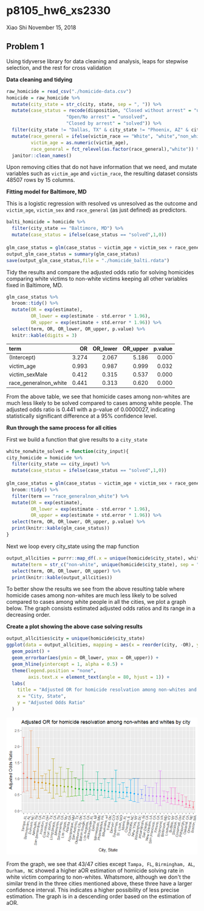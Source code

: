 p8105\_hw6\_xs2330
================
Xiao Shi
November 15, 2018

Problem 1
---------

Using tidyverse library for data cleaning and analysis, leaps for stepwise selection, and the rest for cross validation

**Data cleaning and tidying**

``` r
raw_homicide = read_csv("./homicide-data.csv") 
homicide = raw_homicide %>%
  mutate(city_state = str_c(city, state, sep = ", ")) %>%
  mutate(case_status = recode(disposition, "Closed without arrest" = "unsolved", 
                      "Open/No arrest" = "unsolved",
                      "Closed by arrest" = "solved")) %>%
  filter(city_state != "Dallas, TX" & city_state != "Phoenix, AZ" & city_state != "Kansas City, MO" & city_state != "Tulsa, AL") %>%
  mutate(race_general = ifelse(victim_race == "White", "white","non_white"),
         victim_age = as.numeric(victim_age),
         race_general = fct_relevel(as.factor(race_general),"white")) %>%
  janitor::clean_names()
```

Upon removing cities that do not have information that we need, and mutate variables such as `victim_age` and `victim_race`, the resulting dataset consists 48507 rows by 15 columns.

**Fitting model for Baltimore, MD**

This is a logistic regression with resolved vs unresolved as the outcome and `victim_age`, `victim_sex` and `race_general` (as just defined) as predictors.

``` r
balti_homicide = homicide %>%
  filter(city_state == "Baltimore, MD") %>%
  mutate(case_status = ifelse(case_status == "solved",1,0))

glm_case_status = glm(case_status ~ victim_age + victim_sex + race_general, data = balti_homicide, family = binomial())
output_glm_case_status = summary(glm_case_status)
save(output_glm_case_status,file = "./homicide_balti.rdata")
```

Tidy the results and compare the adjusted odds ratio for solving homicides comparing white victims to non-white victims keeping all other variables fixed in Baltimore, MD.

``` r
glm_case_status %>% 
  broom::tidy() %>% 
  mutate(OR = exp(estimate),
         OR_lower = exp(estimate - std.error * 1.96),
         OR_upper = exp(estimate + std.error * 1.96)) %>%
  select(term, OR, OR_lower, OR_upper, p.value) %>% 
  knitr::kable(digits = 3)
```

| term                    |     OR|  OR\_lower|  OR\_upper|  p.value|
|:------------------------|------:|----------:|----------:|--------:|
| (Intercept)             |  3.274|      2.067|      5.186|    0.000|
| victim\_age             |  0.993|      0.987|      0.999|    0.032|
| victim\_sexMale         |  0.412|      0.315|      0.537|    0.000|
| race\_generalnon\_white |  0.441|      0.313|      0.620|    0.000|

From the above table, we see that homicide cases among non-whites are much less likely to be solved compared to cases among white people. The adjusted odds ratio is 0.441 with a p-value of 0.0000027, indicating statistically significant difference at a 95% confidence level.

**Run through the same process for all cities**

First we build a function that give results to a `city_state`

``` r
white_nonwhite_solved = function(city_input){
city_homicide = homicide %>%
  filter(city_state == city_input) %>%
  mutate(case_status = ifelse(case_status == "solved",1,0))

glm_case_status = glm(case_status ~ victim_age + victim_sex + race_general, data = city_homicide, family = binomial()) %>%
  broom::tidy() %>% 
  filter(term == "race_generalnon_white") %>%
  mutate(OR = exp(estimate),
         OR_lower = exp(estimate - std.error * 1.96),
         OR_upper = exp(estimate + std.error * 1.96)) %>%
  select(term, OR, OR_lower, OR_upper, p.value) %>% 
  print(knitr::kable(glm_case_status))
}
```

Next we loop every city\_state using the map function

``` r
output_allcities = purrr::map_df(.x = unique(homicide$city_state), white_nonwhite_solved) %>%
  mutate(term = str_c("non-white", unique(homicide$city_state), sep = " in ")) %>%
  select(term, OR, OR_lower, OR_upper) %>%
  print(knitr::kable(output_allcities))
```

To better show the results we see from the above resulting table where homicide cases among non-whites are much less likely to be solved compared to cases among white people in all the cities, we plot a graph below. The graph consists estimated adjusted odds ratios and its range in a decreasing order.

**Create a plot showing the above case solving results**

``` r
output_allcities$city = unique(homicide$city_state)
ggplot(data = output_allcities, mapping = aes(x = reorder(city, -OR), y = OR, color = reorder(city, -OR))) +
  geom_point() +
  geom_errorbar(aes(ymin = OR_lower, ymax = OR_upper)) +
  geom_hline(yintercept = 1, alpha = 0.5) +
  theme(legend.position = "none", 
        axis.text.x = element_text(angle = 80, hjust = 1)) +
  labs(
    title = "Adjusted OR for homicide resolvation among non-whites and whites by city",
    x = "City, State",
    y = "Adjusted Odds Ratio"
  )
```

![](p8105_hw6_xs2330_files/figure-markdown_github/unnamed-chunk-6-1.png)

From the graph, we see that 43/47 cities except `Tampa, FL`, `Birmingham, AL`, `Durham, NC` showed a higher aOR estimation of homicide solving rate in white victim comparing to non-whites. Whatsmore, although we don't the similar trend in the three cities mentioned above, these three have a larger confidence interval. This indicates a higher possibility of less precise estimation. The graph is in a descending order based on the estimation of aOR.
